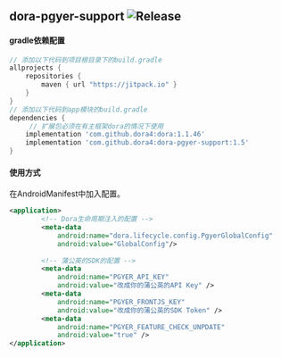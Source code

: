 dora-pgyer-support
![Release](https://jitpack.io/v/dora4/dora-pgyer-support.svg)
--------------------------------

#### gradle依赖配置

```groovy
// 添加以下代码到项目根目录下的build.gradle
allprojects {
    repositories {
        maven { url "https://jitpack.io" }
    }
}
// 添加以下代码到app模块的build.gradle
dependencies {
     // 扩展包必须在有主框架dora的情况下使用
    implementation 'com.github.dora4:dora:1.1.46'
    implementation 'com.github.dora4:dora-pgyer-support:1.5'
}
```

#### 使用方式

在AndroidManifest中加入配置。
```xml
<application>
        <!-- Dora生命周期注入的配置 -->
        <meta-data
            android:name="dora.lifecycle.config.PgyerGlobalConfig"
            android:value="GlobalConfig"/>
            
        <!-- 蒲公英的SDK的配置 -->
        <meta-data
            android:name="PGYER_API_KEY"
            android:value="改成你的蒲公英的API Key" />
        <meta-data
            android:name="PGYER_FRONTJS_KEY"
            android:value="改成你的蒲公英的SDK Token" />
        <meta-data
            android:name="PGYER_FEATURE_CHECK_UNPDATE"
            android:value="true" />
</application>

